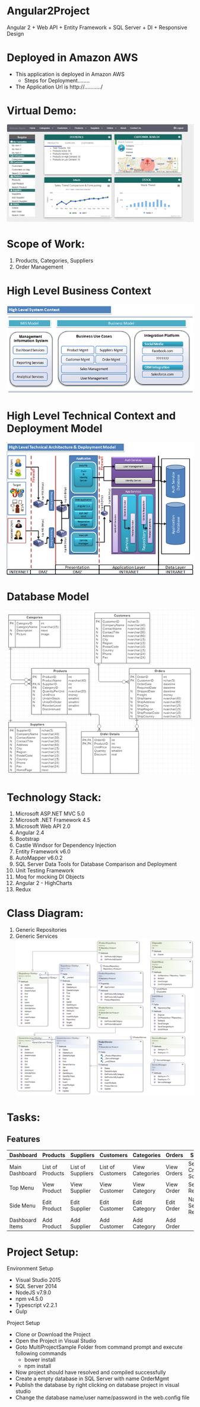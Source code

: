 # Angular2Project
Angular 2 + Web API + Entity Framework + SQL Server + DI + Responsive Design

# Deployed in Amazon AWS
- This application is deployed in Amazon AWS
  - Steps for Deployment........
- The Application Url is http://.........../

# Virtual Demo:
![alt text](https://github.com/duvurih/Angular2Project/blob/master/OrderManagement/MultiProjectSample/Content/images/ProductsViewNavigation.gif)

# Scope of Work:
1. Products, Categories, Suppliers
2. Order Management

# High Level Business Context
![alt text](https://github.com/duvurih/Angular2Project/blob/master/OrderManagement/MultiProjectSample/Content/images/HighLevelBusinessContext.png)

# High Level Technical Context and Deployment Model
![alt text](https://github.com/duvurih/Angular2Project/blob/master/OrderManagement/MultiProjectSample/Content/images/HighLevelContext.png)

# Database Model
![alt text](https://github.com/duvurih/Angular2Project/blob/master/OrderManagement/MultiProjectSample/Content/images/Database%20Model.png)

# Technology Stack:
1. Microsoft ASP.NET MVC 5.0
2. Microsoft .NET Framework 4.5
3. Microsoft Web API 2.0
4. Angular 2.4
5. Bootstrap
7. Castle Windsor for Dependency Injection
8. Entity Framework v6.0
9. AutoMapper v6.0.2
10. SQL Server Data Tools for Database Comparison and Deployment
11. Unit Testing Framework
12. Moq for mocking DI Objects
13. Angular 2 - HighCharts
14. Redux

# Class Diagram:
1. Generic Repositories
2. Generic Services 
![alt text](https://github.com/duvurih/Angular2Project/blob/master/OrderManagement/MultiProjectSample/Content/images/ClassDiagram1.png)

# Tasks:
Features
----------------------------
Dashboard | Products | Suppliers | Customers | Categories | Orders | Search |
--------- | ---------|-----------|-----------|------------|--------|--------|
Main Dashboard | List of Products | List of Suppliers | List of Customers | View Categories | View Orders |  Search Criteria Screen
Top Menu | View Product | View Supplier | View Customer | View Category | View Order |  Search Results
Side Menu | Edit Product | Edit Supplier | Edit Customer | Edit Category | Edit Order |  Navigate Search Results
Dashboard Items | Add Product | Add Supplier | Add Customer | Add Category | Add Order |  

# Project Setup:
Environment Setup
- Visual Studio 2015
- SQL Server 2014
- NodeJS v7.9.0
- npm v4.5.0
- Typescript v2.2.1
- Gulp

Project Setup
- Clone or Download the Project
- Open the Project in Visual Studio
- Goto MultiProjectSample Folder from command prompt and execute following commands
  - bower install
  - npm install
- Now project should have resolved and compiled successfully
- Create a empty database in SQL Server with name OrderMgmt
- Publish the database by right clicking on database project in visual studio
- Change the database name/user name/password in the web.config file
